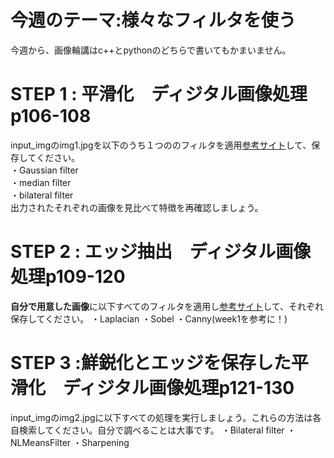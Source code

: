 # 今週のテーマ:様々なフィルタを使う
今週から、画像輪講はc++とpythonのどちらで書いてもかまいません。

# STEP 1 : 平滑化　ディジタル画像処理p106-108
input_imgのimg1.jpgを以下のうち１つののフィルタを適用[参考サイト](https://qiita.com/shoku-pan/items/07ec25f1d50629fed698)して、保存してください。<br>
・Gaussian filter<br>
・median filter<br>
・bilateral filter<br>
出力されたそれぞれの画像を見比べて特徴を再確認しましょう。

# STEP 2 : エッジ抽出　ディジタル画像処理p109-120
**自分で用意した画像**に以下すべてのフィルタを適用し[参考サイト](https://qiita.com/watalucky/items/915eef6b79f8b9b69483)して、それぞれ保存してください。
・Laplacian
・Sobel
・Canny(week1を参考に！)

# STEP 3 :鮮鋭化とエッジを保存した平滑化　ディジタル画像処理p121-130
input_imgのimg2.jpgに以下すべての処理を実行しましょう。これらの方法は各自検索してください。自分で調べることは大事です。
・Bilateral filter
・NLMeansFilter
・Sharpening


